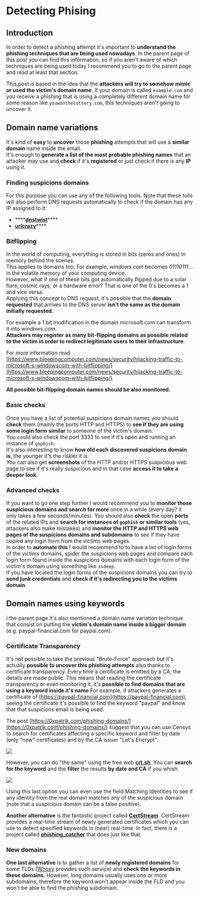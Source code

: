 # Detecting Phising

## Introduction

In order to detect a phishing attempt it's important to **understand the phishing techniques that are being used nowadays**. In the parent page of this post you can find this information, so if you aren't aware of which techniques are being used today I recommend you to go to the parent page and read at least that section.

This post is based in the idea that the **attackers will try to somehow mimic or used the victim's domain name**. If your domain is called `example.com` and you receive a phishing that is using a completely different domain name for some reason like `youwonthelottery.com`, this techniques aren't going to uncover it.

## Domain name variations

It's kind of **easy** to **uncover** those **phishing** attempts that will use a **similar domain** name inside the email.  
It's enough to **generate a list of the most probable phishing names** that an attacker may use and **check** if it's **registered** or just check if there is any **IP** using it.

### Finding suspicions domains

For this purpose you can use any of the following tools. Note that these tolls will also perform DNS requests automatically to check if the domain has any IP assigned to it:

* \*\*\*\*[**dnstwist**](https://github.com/elceef/dnstwist)\*\*\*\*
* [**urlcrazy**](https://github.com/urbanadventurer/urlcrazy)\*\*\*\*

### Bitflipping

In the world of computing, everything is stored in bits \(zeros and ones\) in memory behind the scenes.  
This applies to domains too. For example, _windows.com_ becomes _01110111..._ in the volatile memory of your computing device.  
However, what if one of these bits got automatically flipped due to a solar flare, cosmic rays, or a hardware error? That is one of the 0's becomes a 1 and vice versa.  
Applying this concept to DNS request, it's possible that the **domain requested** that arrives to the DNS server **isn't the same as the domain initially requested.**

For example a 1 bit modification in the domain microsoft.com can transform it into _windnws.com._  
**Attackers may register as many bit-flipping domains as possible related to the victim in order to redirect legitimate users to their infrastructure**.

For more information read [https://www.bleepingcomputer.com/news/security/hijacking-traffic-to-microsoft-s-windowscom-with-bitflipping/](https://www.bleepingcomputer.com/news/security/hijacking-traffic-to-microsoft-s-windowscom-with-bitflipping/)

**All possible bit-flipping domain names should be also monitored.**

### Basic checks

Once you have a list of potential suspicions domain names you should **check** them \(mainly the ports HTTP and HTTPS\) to **see if they are using some login form similar** to someone of the victim's domain.  
You could also check the port 3333 to see if it's open and running an instance of `gophish`.  
It's also interesting to know **how old each discovered suspicions domain is**, the younger it's the riskier it is.  
You can also get **screenshots** of the HTTP and/or HTTPS suspicious web page to see if it's really suspicious and in that case **access it to take a deeper look**.

### Advanced checks

If you want to go one step further I would recommend you to **monitor those suspicious domains and search for more** once in a while \(every day? it only takes a few seconds/minutes\). You should also **check** the open **ports** of the related IPs and **search for instances of `gophish` or similar tools** \(yes, attackers also make mistakes\) and **monitor the HTTP and HTTPS web pages of the suspicions domains and subdomains** to see if they have copied any login form from the victims web pages.  
In order to **automate this** I would recommend to to have a list of login forms of the victims domains, spider the suspicions web pages and compare each login form found inside the suspicions domains with each login form of the victim's domain using something like `ssdeep`.  
If you have located the login forms of the suspicions domains you can try to **send junk credentials** and **check if it's redirecting you to the victims domain**.

## Domain names using keywords

I the parent page it's also mentioned a domain name variation technique that consist on putting the **victim's domain name inside a bigger domain** \(e.g. paypal-financial.com for paypal.com\).

### Certificate Transparency

It's not possible to take the previous "Brute-Force" approach but it's actually **possible to uncover this phishing attempts** also thanks to certificate transparency. Every time a certificate is emitted by a CA, the details are made public. This means that reading the certificate transparency or even monitoring it, it's **possible to find domains that are using a keyword inside it's name** For example, if attackers generates a certificate of [https://paypal-financial.com](https://paypal-financial.com), seeing the certificate it's possible to find the keyword "paypal" and know that that suspicions email is being used.

The post [https://0xpatrik.com/phishing-domains/](https://0xpatrik.com/phishing-domains/) suggest that you can use Censys to search for certificates affecting a specific keyword and filter by date \(only "new" certificates\) and by the CA issuer "Let's Encrypt":

![](../.gitbook/assets/image%20%28365%29.png)

However, you can do "the same" using the free web [**crt.sh**](https://crt.sh/). You can **search for the keyword** and the **filter** the results **by date and CA** if you whish.

![](../.gitbook/assets/image%20%28345%29.png)

Using this last option you can even use the field Matching Identities to see if any identity from the real domain matches any of the suspicious domain \(note that a suspicious domain can be a false positive\).

**Another alternative** is the fantastic project called [**CertStream**](https://medium.com/cali-dog-security/introducing-certstream-3fc13bb98067). CertStream provides a real-time stream of newly generated certificates which you can use to detect specified keywords in \(near\) real-time. In fact, there is a project called [**phishing\_catcher**](https://github.com/x0rz/phishing_catcher) that does just like that.

### **New domains**

**One last alternative** is to gather a list of **newly registered domains** for some TLDs \([Whoxy](https://www.whoxy.com/newly-registered-domains/) provides such service\) and **check the keywords in these domains**. However, long domains usually uses one or more subdomains, therefore the keyword won't appear inside the FLD and you won't be able to find the phishing subdomain.

